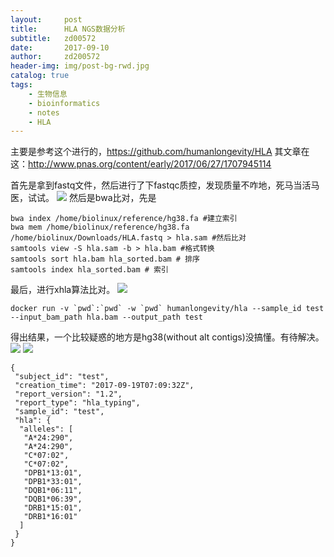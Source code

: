 ```yaml
---
layout:     post
title:      HLA NGS数据分析
subtitle:   zd00572
date:       2017-09-10
author:     zd200572
header-img: img/post-bg-rwd.jpg
catalog: true
tags:
    - 生物信息
    - bioinformatics
    - notes
    - HLA
---
```

主要是参考这个进行的，https://github.com/humanlongevity/HLA
其文章在这：http://www.pnas.org/content/early/2017/06/27/1707945114

首先是拿到fastq文件，然后进行了下fastqc质控，发现质量不咋地，死马当活马医，试试。
![](http://osnq2ssd7.bkt.clouddn.com/hla_fastqc.png)
然后是bwa比对，先是

    bwa index /home/biolinux/reference/hg38.fa #建立索引
    bwa mem /home/biolinux/reference/hg38.fa /home/biolinux/Downloads/HLA.fastq > hla.sam #然后比对
    samtools view -S hla.sam -b > hla.bam #格式转换
    samtools sort hla.bam hla_sorted.bam # 排序
    samtools index hla_sorted.bam # 索引

最后，进行xhla算法比对。
![](http://osnq2ssd7.bkt.clouddn.com/xhla.png)


    docker run -v `pwd`:`pwd` -w `pwd` humanlongevity/hla --sample_id test --input_bam_path hla.bam --output_path test

得出结果，一个比较疑惑的地方是hg38(without alt contigs)没搞懂。有待解决。
![](http://osnq2ssd7.bkt.clouddn.com/xhla-result-1.png)
![](http://osnq2ssd7.bkt.clouddn.com/xhla-result-2.png)

    {
     "subject_id": "test", 
     "creation_time": "2017-09-19T07:09:32Z", 
     "report_version": "1.2", 
     "report_type": "hla_typing", 
     "sample_id": "test", 
     "hla": {
      "alleles": [
       "A*24:290", 
       "A*24:290", 
       "C*07:02", 
       "C*07:02", 
       "DPB1*13:01", 
       "DPB1*33:01", 
       "DQB1*06:11", 
       "DQB1*06:39", 
       "DRB1*15:01", 
       "DRB1*16:01"
      ]
     }
    }